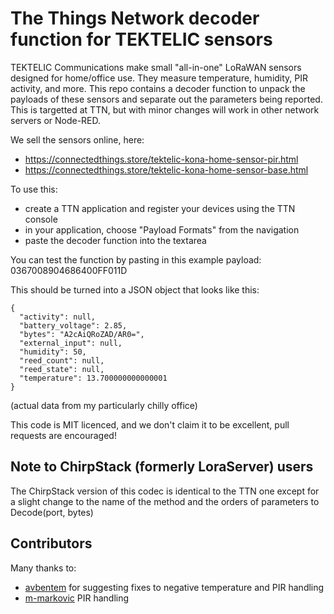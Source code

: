 # The Things Network decoder function for TEKTELIC sensors
TEKTELIC Communications make small "all-in-one" LoRaWAN sensors designed for home/office use. They measure temperature, humidity, PIR activity, and more. This repo contains a decoder function to unpack the payloads of these sensors and separate out the parameters being reported. This is targetted at TTN, but with minor changes will work in other network servers or Node-RED.

We sell the sensors online, here:
 * https://connectedthings.store/tektelic-kona-home-sensor-pir.html
 * https://connectedthings.store/tektelic-kona-home-sensor-base.html

To use this:
* create a TTN application and register your devices using the TTN console
* in your application, choose "Payload Formats" from the navigation
* paste the decoder function into the textarea

You can test the function by pasting in this example payload: 0367008904686400FF011D

This should be turned into a JSON object that looks like this:
```
{
  "activity": null,
  "battery_voltage": 2.85,
  "bytes": "A2cAiQRoZAD/AR0=",
  "external_input": null,
  "humidity": 50,
  "reed_count": null,
  "reed_state": null,
  "temperature": 13.700000000000001
}
```
(actual data from my particularly chilly office)

This code is MIT licenced, and we don't claim it to be excellent, pull requests are encouraged!

## Note to ChirpStack (formerly LoraServer) users

The ChirpStack version of this codec is identical to the TTN one except for a slight change to the name of the method and the orders of parameters to Decode(port, bytes)

## Contributors
Many thanks to:
 * [avbentem](https://github.com/avbentem) for suggesting fixes to negative temperature and PIR handling
 * [m-markovic](https://github.com/m-markovic) PIR handling

